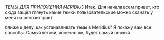 *ТЕМЫ ДЛЯ ПРИЛОЖЕНИЯ MERIDIUS*
Итак. Для начала всем привет, кто сюда защёл глянуть какие темки пользовательские можно скачать у меня на репозитории)

ближе к делу. как устанавливать темы в Meridius? Я покажу вам все способы. Самый лёгкий, конечно же, будет самый первый
